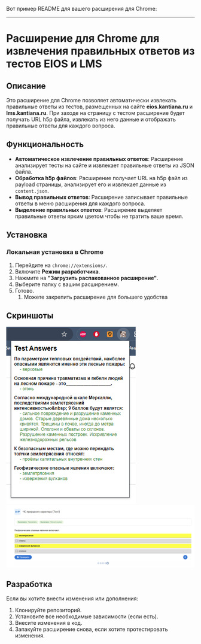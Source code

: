 Вот пример README для вашего расширения для Chrome:

---

# Расширение для Chrome для извлечения правильных ответов из тестов EIOS и LMS

## Описание

Это расширение для Chrome позволяет автоматически извлекать правильные ответы из тестов, размещенных на сайте **eios.kantiana.ru** и **lms.kantiana.ru**. При заходе на страницу с тестом расширение будет получать URL h5p файла, извлекать из него данные и отображать правильные ответы для каждого вопроса.

## Функциональность

- **Автоматическое извлечение правильных ответов**: Расширение анализирует тесты на сайте и извлекает правильные ответы из JSON файла.
- **Обработка h5p файлов**: Расширение получает URL на h5p файл из payload страницы, анализирует его и извлекает данные из `content.json`.
- **Вывод правильных ответов**: Расширение записывает правильные ответы в меню расширения для каждого вопроса.
- **Выделение правильных ответов**: Расширение выделяет правильные ответы ярким цветом чтобы не тратить ваше время.

## Установка

### Локальная установка в Chrome

1. Перейдите на `chrome://extensions/`.
2. Включите **Режим разработчика**.
3. Нажмите на **"Загрузить распакованное расширение"**.
4. Выберите папку с вашим расширением.
5. Готово.
   1. Можете закрепить расширение для большего удобства
## Скриншоты

![img.png](screenshots/img.png)
![img_1.png](screenshots/img_1.png)

## Разработка

Если вы хотите внести изменения или дополнения:

1. Клонируйте репозиторий.
2. Установите все необходимые зависимости (если есть).
3. Внесите изменения в код.
4. Запакуйте расширение снова, если хотите протестировать изменения.
